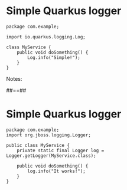 <!-- .slide: class="with-code" -->

# Simple Quarkus logger

```Java[3,7]
package com.example;

import io.quarkus.logging.Log;

class MyService {
    public void doSomething() {
        Log.info("Simple!");
    }
}
```

Notes:

##==##

<!-- .slide: class="with-code" -->

# Simple Quarkus logger

```Java[2,5,8]
package com.example;
import org.jboss.logging.Logger;

public class MyService {
    private static final Logger log = Logger.getLogger(MyService.class);

    public void doSomething() {
        log.info("It works!");
    }
}
```
